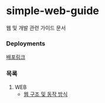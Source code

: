 # simple-web-guide

웹 및 개발 관련 가이드 문서

### Deployments

[배포링크](https://yeonnnee.github.io/simple-web-guide/)

### 목록

1. WEB
    - [웹 구조 및 동작 방식](https://yeonnnee.github.io/simple-web-guide/)
